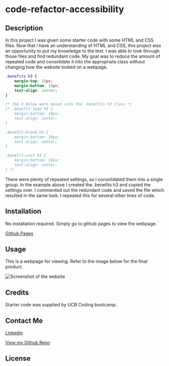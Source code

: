 # code-refactor-accessibility

## Description

In this project I was given some starter code with some HTML and CSS files. Now that I have an understanding of HTML and CSS, this project was an opportunity to put my knowledge to the test. I was able to look through those files and find redundant code. My goal was to reduce the amount of repeated code and consolidate it into the appropriate class without changing how the website looked on a webpage.  

```css
.benefits h3 {
    margin-top: 10px;
    margin-bottom: 10px;
    text-align: center;
}

/* the 3 below were moved into the .benefits h3 class */
/* .benefit-lead h3 {
    margin-bottom: 10px;
    text-align: center;
}

.benefit-brand h3 {
    margin-bottom: 10px;
    text-align: center;
}

.benefit-cost h3 {
    margin-bottom: 10px;
    text-align: center;
} */

```
There were plenty of repeated settings, so I consolidated them into a single group. In the example above I created the .benefits h3 and copied the settings over. I commented out the redundant code and saved the file which resulted in the same look. I repeated this for several other lines of code. 

## Installation

No installation required. Simply go to github pages to view the webpage.

[Github Pages](https://johnfrom209.github.io/code-refactor-accessibility/)

## Usage

This is a webpage for viewing. Refer to the image below for the final product.

![Screenshot of the website](./assets/images/changes_code-refactor-accessibility_.png)

## Credits

Starter code was supplied by UCB Coding bootcamp. 

## Contact Me

[Linkedin](https://www.linkedin.com/in/johnfrom209/)

[View my Github Repo](https://github.com/johnfrom209)

## License
